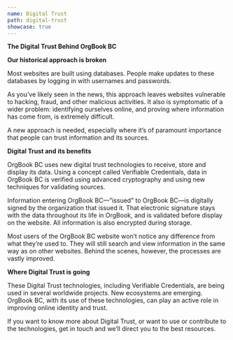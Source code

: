 ```yaml
---
name: Digital Trust
path: digital-trust
showcase: true
---
```


**The Digital Trust Behind OrgBook BC**

**Our historical approach is broken**

Most websites are built using databases. People make updates to these databases by logging in with usernames and passwords.

As you’ve likely seen in the news, this approach leaves websites vulnerable to hacking, fraud, and other malicious activities. It also is symptomatic of a wider problem: identifying ourselves online, and proving where information has come from, is extremely difficult.

A new approach is needed, especially where it’s of paramount importance that people can trust information and its sources.

**Digital Trust and its benefits**

OrgBook BC uses new digital trust technologies to receive, store and display its data. Using a concept called Verifiable Credentials, data in OrgBook BC is verified using advanced cryptography and using new techniques for validating sources.

Information entering OrgBook BC—”issued” to OrgBook BC—is digitally signed by the organization that issued it. That electronic signature stays with the data throughout its life in OrgBook, and is validated before display on the website. All information is also encrypted during storage.

Most users of the OrgBook BC website won’t notice any difference from what they’re used to. They will still search and view information in the same way as on other websites. Behind the scenes, however, the processes are vastly improved.

**Where Digital Trust is going**

These Digital Trust technologies, including Verifiable Credentials, are being used in several worldwide projects. New ecosystems are emerging. OrgBook BC, with its use of these technologies, can play an active role in improving online identity and trust.

If you want to know more about Digital Trust, or want to use or contribute to the technologies, get in touch and we’ll direct you to the best resources.